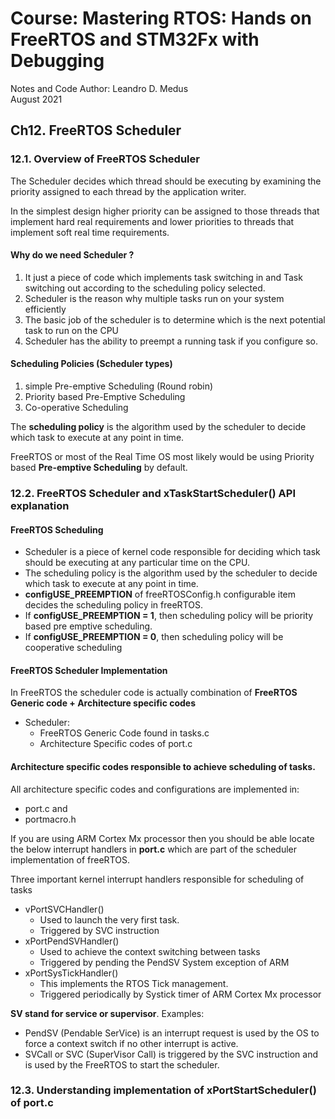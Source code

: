 # Course: Mastering RTOS: Hands on FreeRTOS and STM32Fx with Debugging

Notes and Code Author: Leandro D. Medus  
August 2021

## Ch12. FreeRTOS Scheduler

### 12.1. Overview of FreeRTOS Scheduler


The Scheduler decides which thread should be executing by examining the priority assigned to each thread by the application writer.

In the simplest design higher priority can be assigned to those threads that implement hard real requirements and lower priorities to threads that implement soft real time requirements.

#### Why do we need Scheduler ?

1. It just a piece of code which implements task switching in and Task switching out according to the scheduling policy selected.
2. Scheduler is the reason why multiple tasks run on your system efficiently
3. The basic job of the scheduler is to determine which is the next potential task to run on the CPU
4. Scheduler has the ability to preempt a running task if you configure so.


#### Scheduling Policies (Scheduler types) 


1. simple Pre-emptive Scheduling (Round robin)
2. Priority based Pre-Emptive Scheduling
4. Co-operative Scheduling

The **scheduling policy** is the algorithm used by the scheduler to decide which task to execute at any point in time.

FreeRTOS or most of the Real Time OS most likely would be using Priority based **Pre-emptive Scheduling** by default.

### 12.2. FreeRTOS Scheduler and xTaskStartScheduler() API explanation

#### FreeRTOS Scheduling

* Scheduler is a piece of kernel code responsible for deciding which task should be executing at any particular time on the CPU.
* The scheduling policy is the algorithm used by the scheduler to decide which task to execute at any point in time.
* **configUSE_PREEMPTION** of freeRTOSConfig.h configurable item decides the scheduling policy in freeRTOS.
* If **configUSE_PREEMPTION = 1**, then scheduling policy will be priority based pre emptive scheduling.
* If **configUSE_PREEMPTION = 0**, then scheduling policy will be cooperative scheduling

#### FreeRTOS Scheduler Implementation

In FreeRTOS the scheduler code is actually combination of **FreeRTOS Generic code + Architecture specific codes**

* Scheduler:
   * FreeRTOS Generic Code found in tasks.c
   * Architecture Specific codes of port.c

#### Architecture specific codes responsible to achieve scheduling of tasks.

All architecture specific codes and configurations are implemented in:
* port.c and 
* portmacro.h

If you are using ARM Cortex Mx processor then you should be able locate the below interrupt handlers in **port.c** which are part of the scheduler implementation of freeRTOS.

Three important kernel interrupt handlers responsible for scheduling of tasks

* vPortSVCHandler()
   * Used to launch the very first task. 
   * Triggered by SVC instruction
* xPortPendSVHandler()
   * Used to achieve the context switching between tasks 
   * Triggered by pending the PendSV System exception of ARM
* xPortSysTickHandler()
   * This implements the RTOS Tick management. 
   * Triggered periodically by Systick timer of ARM Cortex Mx processor

**SV stand for service or supervisor**. Examples:
* PendSV (Pendable SerVice) is an interrupt request is used by the OS to force a context switch if no other interrupt is active.
* SVCall or SVC (SuperVisor Call) is triggered by the SVC instruction and is used by the FreeRTOS to start the scheduler. 


### 12.3. Understanding implementation of xPortStartScheduler() of port.c

